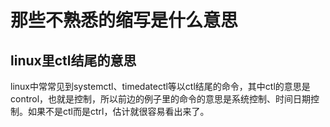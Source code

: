 # 那些不熟悉的缩写是什么意思

## linux里ctl结尾的意思

linux中常常见到systemctl、timedatectl等以ctl结尾的命令，其中ctl的意思是control，也就是控制，所以前边的例子里的命令的意思是系统控制、时间日期控制。如果不是ctl而是ctrl，估计就很容易看出来了。

